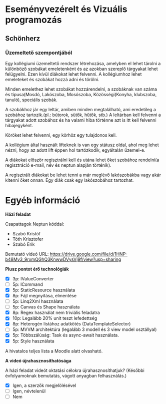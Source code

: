 # Eseményvezérelt és Vizuális programozás

## Schönherz

### Üzemeltető szempontjából

Egy kollégiumi üzemeltető rendszer létrehozása, amelyben el lehet tárolni a különböző szobákat
emeletenként és az azokban szereplő tárgyakat lehet felügyelni. Ezen kívül diákokat lehet felvenni.
A kollégiumhoz lehet emeleteket és szobákat hozzá adni és törölni.

Minden emelethez lehet szobákat hozzárendelni, a szobáknak van száma és típusa(Mosdó,
Lakószoba, Mosószoba, Közösségi(Konyha, klubszoba, tanuló), speciális szobák.

A szobákhoz jár egy leltár, amiben minden megtalálható, ami eredetileg a szobához tartozik.(pl.:
bútorok, sütők, hűtők, stb.) A leltárban kell felvenni a tárgyakat adott szobához és ha valami hiba
történne azt is itt kell felvenni hibajegyként.

Köröket lehet felvenni, egy körhöz egy tulajdonos kell.

A kollégium által használt lifteknek is van egy státusz oldal, ahol meg lehet nézni, hogy az adott lift
éppen hol tartózkodik, egyáltalán üzemel-e.

A diákokat először regisztrálni kell és utána lehet őket szobához rendelni(a regisztráció e-mail, név és neptun alapján történik).

A regisztrált diákokat be lehet tenni a már meglévő lakószobákba vagy akár kitenni őket onnan. Egy
diák csak egy lakószobához tartozhat.

# Egyéb információ

**Házi feladat**

Csapattagok Neptun kóddal:
- Szabó Kristóf
- Tóth Krisztofer
- Szabó Erik

Bemutató videó URL: https://drive.google.com/file/d/1HNP-b48Mv3_9rxmQGhQ3KnwwDVysVj9f/view?usp=sharing

**Plusz pontot érő technológiák**

- [x] 3p: IValueConverter
- [ ] 5p: ICommand
- [x] 5p: StaticResource használata
- [x] 8p: Fájl megnyitása, elmentése
- [ ] 5p: Linq2Xml használata
- [ ] 5p: Canvas és Shape használata
- [x] 8p: Regex használat nem triviális feladatra
- [x] 10p: Legalább 20% unit teszt lefedettség
- [x] 8p: Heterogén listához adatkötés (DataTemplateSelector)
- [ ] 5p: MVVM architektúra (legalább 3 modell és 3 view model osztállyal)
- [x] 5p: Többszálúság: Task és async-await használata.
- [x] 5p: Style használata

A hivatalos teljes lista a Moodle alatt olvasható.

**A videó újrahasznosíthatósága**

A házi feladat videót oktatási célokra újrahasznosíthatjuk? (Későbbi évfolyamoknak bemutatás, vágott anyagban felhasználás.)
- [x] Igen, a szerzők megjelölésével
- [ ] Igen, névtelenül
- [ ] Nem
